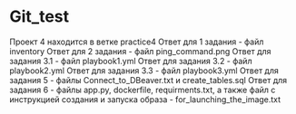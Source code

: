# Git_test
Проект 4 находится в ветке practice4
Ответ для 1 задания - файл inventory
Ответ для 2 задания - файл ping_command.png
Ответ для задания 3.1 - файл playbook1.yml
Ответ для задания 3.2 - файл playbook2.yml
Ответ для задания 3.3 - файл playbook3.yml
Ответ для задания 5 - файлы Connect_to_DBeaver.txt и create_tables.sql
Ответ для задания 6 - файлы app.py, dockerfile, requirments.txt, а также файл с инструкцией создания и запуска образа - for_launching_the_image.txt
